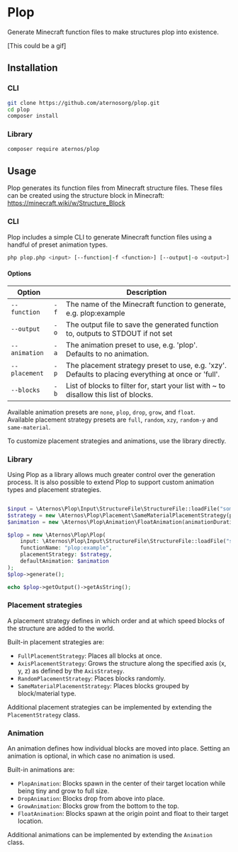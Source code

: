 # Plop
Generate Minecraft function files to make structures plop into existence.

[This could be a gif]

## Installation
### CLI
```bash
git clone https://github.com/aternosorg/plop.git
cd plop
composer install
```

### Library
```bash
composer require aternos/plop
```

## Usage

Plop generates its function files from Minecraft structure files.
These files can be created using the structure block in Minecraft: https://minecraft.wiki/w/Structure_Block

### CLI

Plop includes a simple CLI to generate Minecraft function files using a handful of preset animation types.

```bash
php plop.php <input> [--function|-f <function>] [--output|-o <output>] [--animation|-a <animation>] [--placement|-p <placement>]
```

#### Options

| Option        |      | Description                                                                                         |
|---------------|------|-----------------------------------------------------------------------------------------------------|
| `--function`  | `-f` | The name of the Minecraft function to generate, e.g. plop:example                                   |
| `--output`    | `-o` | The output file to save the generated function to, outputs to STDOUT if not set                     |
| `--animation` | `-a` | The animation preset to use, e.g. 'plop'. Defaults to no animation.                                 |
| `--placement` | `-p` | The placement strategy preset to use, e.g. 'xzy'. Defaults to placing everything at once or 'full'. |
| `--blocks`    | `-b` | List of blocks to filter for, start your list with ~ to disallow this list of blocks.               |

Available animation presets are `none`, `plop`, `drop`, `grow`, and `float`.  
Available placement strategy presets are `full`, `random`, `xzy`, `random-y` and `same-material`.  

To customize placement strategies and animations, use the library directly.

### Library

Using Plop as a library allows much greater control over the generation process.
It is also possible to extend Plop to support custom animation types and placement strategies.

```php

$input = \Aternos\Plop\Input\StructureFile\StructureFile::loadFile("something.nbt");
$strategy = new \Aternos\Plop\Placement\SameMaterialPlacementStrategy(perTick: 3);
$animation = new \Aternos\Plop\Animation\FloatAnimation(animationDuration: 25, x: -10, y: 6, z: -10);

$plop = new \Aternos\Plop\Plop(
    input: \Aternos\Plop\Input\StructureFile\StructureFile::loadFile("something.nbt"),
    functionName: "plop:example",
    placementStrategy: $strategy,
    defaultAnimation: $animation
);
$plop->generate();

echo $plop->getOutput()->getAsString();
```

### Placement strategies

A placement strategy defines in which order and at which speed
blocks of the structure are added to the world. 

Built-in placement strategies are:
 - `FullPlacementStrategy`: Places all blocks at once.
 - `AxisPlacementStrategy`: Grows the structure along the specified axis (x, y, z) as defined by the `AxisStrategy`.
 - `RandomPlacementStrategy`: Places blocks randomly.
 - `SameMaterialPlacementStrategy`: Places blocks grouped by block/material type.

Additional placement strategies can be implemented by extending the `PlacementStrategy` class.

### Animation

An animation defines how individual blocks are moved into place.
Setting an animation is optional, in which case no animation is used.

Built-in animations are:
 - `PlopAnimation`: Blocks spawn in the center of their target location while being tiny and grow to full size.
 - `DropAnimation`: Blocks drop from above into place.
 - `GrowAnimation`: Blocks grow from the bottom to the top.
 - `FloatAnimation`: Blocks spawn at the origin point and float to their target location.

Additional animations can be implemented by extending the `Animation` class.
